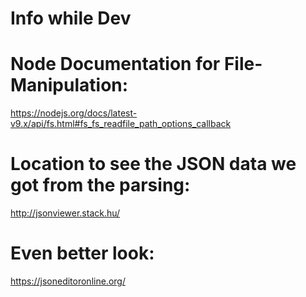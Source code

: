 # Info while Dev

# Node Documentation for File-Manipulation:
https://nodejs.org/docs/latest-v9.x/api/fs.html#fs_fs_readfile_path_options_callback


# Location to see the JSON data we got from the parsing: 
http://jsonviewer.stack.hu/

# Even better look: 
https://jsoneditoronline.org/
